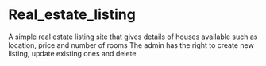 # Real_estate_listing
A simple real estate listing site that gives details of houses available such as location, price and number of rooms
The admin has the right to create new listing, update existing ones and delete
